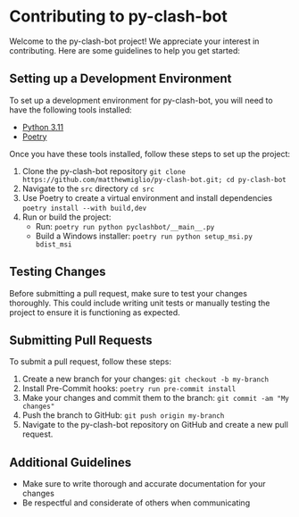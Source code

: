 # Contributing to py-clash-bot

Welcome to the py-clash-bot project! We appreciate your interest in contributing. Here are some guidelines to help you get started:

## Setting up a Development Environment

To set up a development environment for py-clash-bot, you will need to have the following tools installed:

- [Python 3.11](https://www.python.org/)
- [Poetry](https://python-poetry.org/)

Once you have these tools installed, follow these steps to set up the project:

1. Clone the py-clash-bot repository
   `git clone https://github.com/matthewmiglio/py-clash-bot.git; cd py-clash-bot`
2. Navigate to the `src` directory
   `cd src`
3. Use Poetry to create a virtual environment and install dependencies
   `poetry install --with build,dev`
4. Run or build the project:
   - Run: `poetry run python pyclashbot/__main__.py`
   - Build a Windows installer: `poetry run python setup_msi.py bdist_msi`

## Testing Changes

Before submitting a pull request, make sure to test your changes thoroughly. This could include writing unit tests or manually testing the project to ensure it is functioning as expected.

## Submitting Pull Requests

To submit a pull request, follow these steps:

1. Create a new branch for your changes: `git checkout -b my-branch`
2. Install Pre-Commit hooks: `poetry run pre-commit install`
3. Make your changes and commit them to the branch: `git commit -am "My changes"`
4. Push the branch to GitHub: `git push origin my-branch`
5. Navigate to the py-clash-bot repository on GitHub and create a new pull request.

## Additional Guidelines

- Make sure to write thorough and accurate documentation for your changes
- Be respectful and considerate of others when communicating
